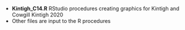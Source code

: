 * **Kintigh_C14.R** RStudio procedures creating graphics for Kintigh and Cowgill Kintigh 2020
* Other files are input to the R procedures